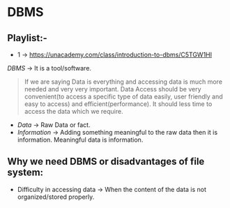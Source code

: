 # DBMS

## Playlist:-

* 1 -> https://unacademy.com/class/introduction-to-dbms/C5TGW1HI

*DBMS* -> It is a tool/software.

> If we are saying Data is everything and accessing data is much more needed and very very important. Data Access should be very convenient(to access a specific type of data easily, user friendly and easy to access) and efficient(performance). It should less time to access the data which we require.

* *Data* -> Raw Data or fact.
* *Information* -> Adding something meaningful to the raw data then it is information. Meaningful data is information.


## Why we need DBMS or disadvantages of file system:

* Difficulty in accessing data -> When the content of the data is not organized/stored properly.